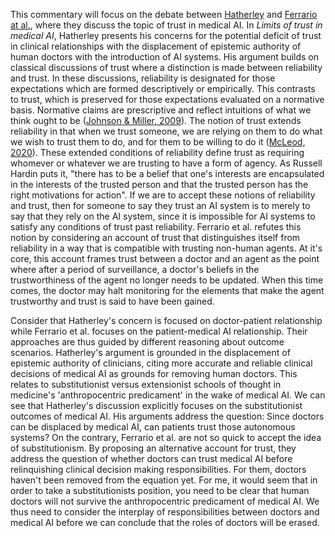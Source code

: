 This commentary will focus on the debate between [Hatherley](https://pubmed.ncbi.nlm.nih.gov/32220870/) and [Ferrario at al.](https://jme.bmj.com/content/medethics/early/2020/11/25/medethics-2020-106922.full.pdf), where they discuss the topic of trust in medical AI. In *Limits of trust in medical AI*, Hatherley presents his concerns for the potential deficit of trust in clinical relationships with the displacement of epistemic authority of human doctors with the introduction of AI systems. His argument builds on classical discussions of trust where a distinction is made between reliability and trust. In these discussions, reliability is designated for those expectations which are formed descriptively or empirically. This contrasts to trust, which is preserved for those expectations evaluated on a normative basis. Normative claims are prescriptive and reflect intuitions of what we think ought to be ([Johnson & Miller, 2009](https://www.pearson.com/us/higher-education/program/Johnson-Computer-Ethics-4th-Edition/PGM48819.html)). The notion of trust extends reliability in that when we trust someone, we are relying on them to do what we wish to trust them to do, and for them to be willing to do it ([McLeod, 2020](https://plato.stanford.edu/entries/trust/)). These extended conditions of reliability define trust as requiring whomever or whatever we are trusting to have a form of agency. As Russell Hardin puts it, "there has to be a belief that one's interests are encapsulated in the interests of the trusted person and that the trusted person has the right motivations for action". If we are to accept these notions of reliability and trust, then for someone to say they trust an AI system is to merely to say that they rely on the AI system, since it is impossible for AI systems to satisfy any conditions of trust past reliability. Ferrario et al. refutes this notion by considering an account of trust that distinguishes itself from reliability in a way that is compatible with trusting non-human agents. At it's core, this account frames trust between a doctor and an agent as the point where after a period of surveillance, a doctor's beliefs in the trustworthiness of the agent no longer needs to be updated. When this time comes, the doctor may halt monitoring for the elements that make the agent trustworthy and trust is said to have been gained.

Consider that Hatherley's concern is focused on doctor-patient relationship while Ferrario et al. focuses on the patient-medical AI relationship. Their approaches are thus guided by different reasoning about outcome scenarios. Hatherley's argument is grounded in the displacement of epistemic authority of clinicians, citing more accurate and reliable clinical decisions of medical AI as grounds for removing human doctors. This relates to substitutionist versus extensionist schools of thought in medicine's 'anthropocentric predicament' in the wake of medical AI. We can see that Hatherley's discussion explicitly focuses on the substitutionist outcomes of medical AI. His arguments address the question: Since doctors can be displaced by medical AI, can patients trust those autonomous systems? On the contrary, Ferrario et al. are not so quick to accept the idea of substitutionism. By proposing an alternative account for trust, they address the question of whether doctors can trust medical AI before relinquishing clinical decision making responsibilities. For them, doctors haven't been removed from the equation yet. For me, it would seem that in order to take a substitutionists position, you need to be clear that human doctors will not survive the anthropocentric predicament of medical AI. We thus need to consider the interplay of responsibilities between doctors and medical AI before we can conclude that the roles of doctors will be erased.
